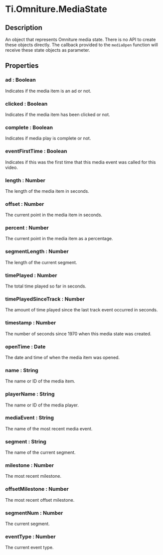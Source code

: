 # Ti.Omniture.MediaState

## Description

An object that represents Omniture media state. There is no API to create
these objects directly. The callback provided to the `mediaOpen`
function will receive these state objects as parameter.

## Properties

### ad : Boolean

Indicates if the media item is an ad or not.

### clicked : Boolean

Indicates if the media item has been clicked or not.

### complete : Boolean

Indicates if media play is complete or not.

### eventFirstTime : Boolean

Indicates if this was the first time that this media event was called for this video.

### length : Number

The length of the media item in seconds.

### offset : Number

The current point in the media item in seconds.

### percent : Number

The current point in the media item as a percentage.

### segmentLength : Number

The length of the current segment.

### timePlayed : Number

The total time played so far in seconds.

### timePlayedSinceTrack : Number

The amount of time played since the last track event occurred in seconds.

### timestamp : Number

The number of seconds since 1970 when this media state was created.

### openTime : Date

The date and time of when the media item was opened.

### name : String

The name or ID of the media item.

### playerName : String

The name or ID of the media player.

### mediaEvent : String

The name of the most recent media event.

### segment : String

The name of the current segment.

### milestone : Number

The most recent milestone.

### offsetMilestone : Number

The most recent offset milestone.

### segmentNum : Number

The current segment.

### eventType : Number

The current event type.
